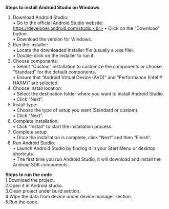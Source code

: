 **Steps to install Android Studio on Windows**

1. Download Android Studio:<br>
• Go to the official Android Studio website: https://developer.android.com/studio.<br>
• Click on the ”Download” button.<br>
• Download the version for Windows.<br>
2. Run the installer:<br>
• Locate the downloaded installer file (usually a .exe file).<br>
• Double-click on the installer to run it.<br>
3. Choose components:<br>
• Select “Custom” installation to customize the components or choose “Standard” for the
default components.<br>
• Ensure that “Android Virtual Device (AVD)” and “Performance (Intel ® HAXM)” are
selected.<br>
4. Choose install location:<br>
• Select the destination folder where you want to install Android Studio.<br>
• Click “Next”.<br>
5. Install type:<br>
• Choose the type of setup you want (Standard or custom).<br>
• Click “Next”.<br>
6. Complete Installation:<br>
• Click “Install” to start the installation process.<br>
7. Complete setup:<br>
• Once the installation is complete, click “Next” and then “Finish”.<br>
8. Run Android Studio:<br>
• Launch Android Studio by finding it in your Start Menu or desktop shortcuts.<br>
• The first time you run Android Studio, it will download and install the Android SDK
components.<br>


**Steps to run the code**<br>
1.Download the project.<br>
2.Open it in Android studio.<br>
3.Clean project under build section.<br>
4.Wipe the data from device under device manager section.<br>
5.Run the code.<br>




